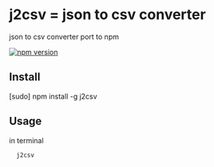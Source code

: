 # j2csv = json to csv converter

json to csv converter port to npm

[![npm version](https://badge.fury.io/js/j2csv.svg)](http://badge.fury.io/js/j2csv)

## Install 

  [sudo] npm install -g j2csv
  
## Usage

in terminal 

```
  j2csv
```
